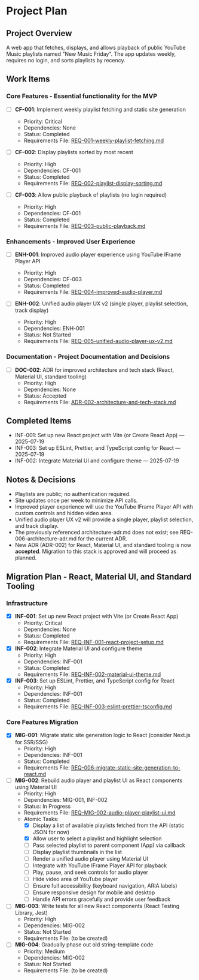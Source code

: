 # Project Plan

## Project Overview

A web app that fetches, displays, and allows playback of public YouTube Music playlists named "New Music Friday". The app updates weekly, requires no login, and sorts playlists by recency.

## Work Items

### Core Features - Essential functionality for the MVP

- [ ] **CF-001**: Implement weekly playlist fetching and static site generation
  - Priority: Critical
  - Dependencies: None
  - Status: Completed
  - Requirements File: [REQ-001-weekly-playlist-fetching.md](docs/requirements/REQ-001-weekly-playlist-fetching.md)

- [ ] **CF-002**: Display playlists sorted by most recent
  - Priority: High
  - Dependencies: CF-001
  - Status: Completed
  - Requirements File: [REQ-002-playlist-display-sorting.md](docs/requirements/REQ-002-playlist-display-sorting.md)

- [ ] **CF-003**: Allow public playback of playlists (no login required)
  - Priority: High
  - Dependencies: CF-001
  - Status: Completed
  - Requirements File: [REQ-003-public-playback.md](docs/requirements/REQ-003-public-playback.md)

### Enhancements - Improved User Experience

- [ ] **ENH-001**: Improved audio player experience using YouTube IFrame Player API
  - Priority: High
  - Dependencies: CF-003
  - Status: Completed
  - Requirements File: [REQ-004-improved-audio-player.md](docs/requirements/REQ-004-improved-audio-player.md)

- [ ] **ENH-002**: Unified audio player UX v2 (single player, playlist selection, track display)
  - Priority: High
  - Dependencies: ENH-001
  - Status: Not Started
  - Requirements File: [REQ-005-unified-audio-player-ux-v2.md](docs/requirements/REQ-005-unified-audio-player-ux-v2.md)

### Documentation - Project Documentation and Decisions

- [ ] **DOC-002**: ADR for improved architecture and tech stack (React, Material UI, standard tooling)
  - Priority: High
  - Dependencies: None
  - Status: Accepted
  - Requirements File: [ADR-002-architecture-and-tech-stack.md](docs/adr/ADR-002-architecture-and-tech-stack.md)

## Completed Items

- INF-001: Set up new React project with Vite (or Create React App) — 2025-07-19
- INF-003: Set up ESLint, Prettier, and TypeScript config for React — 2025-07-19
- INF-002: Integrate Material UI and configure theme — 2025-07-19

## Notes & Decisions

- Playlists are public; no authentication required.
- Site updates once per week to minimize API calls.
- Improved player experience will use the YouTube IFrame Player API with custom controls and hidden video area.
- Unified audio player UX v2 will provide a single player, playlist selection, and track display.
- The previously referenced architecture-adr.md does not exist; see REQ-006-architecture-adr.md for the current ADR.
- New ADR (ADR-002) for React, Material UI, and standard tooling is now **accepted**. Migration to this stack is approved and will proceed as planned.

## Migration Plan - React, Material UI, and Standard Tooling

### Infrastructure

- [x] **INF-001**: Set up new React project with Vite (or Create React App)
  - Priority: Critical
  - Dependencies: None
  - Status: Completed
  - Requirements File: [REQ-INF-001-react-project-setup.md](docs/requirements/REQ-INF-001-react-project-setup.md)
- [x] **INF-002**: Integrate Material UI and configure theme
  - Priority: High
  - Dependencies: INF-001
  - Status: Completed
  - Requirements File: [REQ-INF-002-material-ui-theme.md](docs/requirements/REQ-INF-002-material-ui-theme.md)
- [x] **INF-003**: Set up ESLint, Prettier, and TypeScript config for React
  - Priority: High
  - Dependencies: INF-001
  - Status: Completed
  - Requirements File: [REQ-INF-003-eslint-prettier-tsconfig.md](docs/requirements/REQ-INF-003-eslint-prettier-tsconfig.md)

### Core Features Migration

- [x] **MIG-001**: Migrate static site generation logic to React (consider Next.js for SSR/SSG)
  - Priority: High
  - Dependencies: INF-001
  - Status: Completed
  - Requirements File: [REQ-006-migrate-static-site-generation-to-react.md](docs/requirements/REQ-006-migrate-static-site-generation-to-react.md)
- [ ] **MIG-002**: Rebuild audio player and playlist UI as React components using Material UI
  - Priority: High
  - Dependencies: MIG-001, INF-002
  - Status: In Progress
  - Requirements File: [REQ-MIG-002-audio-player-playlist-ui.md](docs/requirements/REQ-MIG-002-audio-player-playlist-ui.md)
  - Atomic Tasks:
    - [x] Display a list of available playlists fetched from the API (static JSON for now)
    - [x] Allow user to select a playlist and highlight selection
    - [ ] Pass selected playlist to parent component (App) via callback
    - [ ] Display playlist thumbnails in the list
    - [ ] Render a unified audio player using Material UI
    - [ ] Integrate with YouTube IFrame Player API for playback
    - [ ] Play, pause, and seek controls for audio player
    - [ ] Hide video area of YouTube player
    - [ ] Ensure full accessibility (keyboard navigation, ARIA labels)
    - [ ] Ensure responsive design for mobile and desktop
    - [ ] Handle API errors gracefully and provide user feedback
- [ ] **MIG-003**: Write tests for all new React components (React Testing Library, Jest)
  - Priority: High
  - Dependencies: MIG-002
  - Status: Not Started
  - Requirements File: (to be created)
- [ ] **MIG-004**: Gradually phase out old string-template code
  - Priority: Medium
  - Dependencies: MIG-002
  - Status: Not Started
  - Requirements File: (to be created)
